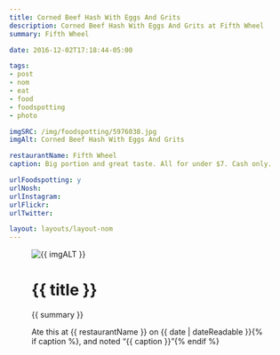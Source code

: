 ```yaml
---
title: Corned Beef Hash With Eggs And Grits
description: Corned Beef Hash With Eggs And Grits at Fifth Wheel
summary: Fifth Wheel

date: 2016-12-02T17:18:44-05:00

tags:
- post
- nom
- eat
- food
- foodspotting
- photo

imgSRC: /img/foodspotting/5976038.jpg
imgAlt: Corned Beef Hash With Eggs And Grits

restaurantName: Fifth Wheel
caption: Big portion and great taste. All for under $7. Cash only.

urlFoodspotting: y
urlNosh:
urlInstagram:
urlFlickr:
urlTwitter:

layout: layouts/layout-nom
---
```

<figure class="nom">
	<img class="u-photo img-border" src="{{ imgSRC }}" alt="{{ imgALT }}">
	<figcaption>
		<h1 class="title p-name">{{ title }}</h1>
		<p class="summary">{{ summary }}</p>
		<p>Ate this at {{ restaurantName }} on <time class="dt-published" datetime="{{ date | dateIso }}">{{ date | dateReadable }}</time>{% if caption %}, and noted <q class="caption">{{ caption }}</q>{% endif %}
	</figcaption>
</figure>